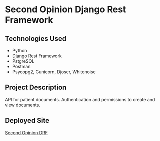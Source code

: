 # Second Opinion Django Rest Framework 

## Technologies Used

- Python
- Django Rest Framework
- PstgreSQL
- Postman
- Psycopg2, Gunicorn, Djoser, Whitenoise

## Project Description

API for patient documents. Authentication and permissions to create and view documents.

## Deployed Site

[Second Opinion DRF](https://second-opinion-drf.herokuapp.com/)